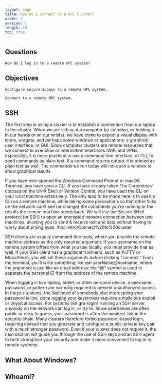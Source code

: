 ```yaml
---
layout: page
title: How do I connect to a HPC Cluster?
order: 3
session: 1
length: 20
toc: true
---
```


## Questions

    How do I log in to a remote HPC system?

## Objectives

    Configure secure access to a remote HPC system.

    Connect to a remote HPC system.

## SSH

The first step in using a cluster is to establish a connection from our laptop to the cluster. When we are sitting at a computer (or standing, or holding it in our hands or on our wrists), we have come to expect a visual display with icons, widgets, and perhaps some windows or applications: a graphical user interface, or GUI. Since computer clusters are remote resources that we connect to over slow or intermittent interfaces (WiFi and VPNs especially), it is more practical to use a command-line interface, or CLI, to send commands as plain-text. If a command returns output, it is printed as plain text as well. The commands we run today will not open a window to show graphical results.

If you have ever opened the Windows Command Prompt or macOS Terminal, you have seen a CLI. If you have already taken The Carpentries’ courses on the UNIX Shell or Version Control, you have used the CLI on your local machine extensively. The only leap to be made here is to open a CLI on a remote machine, while taking some precautions so that other folks on the network can’t see (or change) the commands you’re running or the results the remote machine sends back. We will use the Secure SHell protocol (or SSH) to open an encrypted network connection between two machines, allowing you to send & receive text and data without having to worry about prying eyes.
/hpc-intro/Connect%20to%20cluster

SSH clients are usually command-line tools, where you provide the remote machine address as the only required argument. If your username on the remote system differs from what you use locally, you must provide that as well. If your SSH client has a graphical front-end, such as PuTTY or MobaXterm, you will set these arguments before clicking “connect.” From the terminal, you’ll write something like ssh userName@hostname, where the argument is just like an email address: the “@” symbol is used to separate the personal ID from the address of the remote machine.

When logging in to a laptop, tablet, or other personal device, a username, password, or pattern are normally required to prevent unauthorized access. In these situations, the likelihood of somebody else intercepting your password is low, since logging your keystrokes requires a malicious exploit or physical access. For systems like gra-login1 running an SSH server, anybody on the network can log in, or try to. Since usernames are often public or easy to guess, your password is often the weakest link in the security chain. Many clusters therefore forbid password-based login, requiring instead that you generate and configure a public-private key pair with a much stronger password. Even if your cluster does not require it, the next section will guide you through the use of SSH keys and an SSH agent to both strengthen your security and make it more convenient to log in to remote systems.

## What About Windows?

## Whoami?
